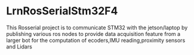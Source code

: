 # LrnRosSerialStm32F4
This Rosserial project is to communicate STM32 with the jetson/laptop by publishing various ros nodes to provide data acquisition feature from a larger bot for the computation of ecoders,IMU reading,proximity sensors and Lidars 
